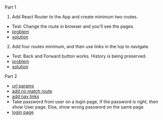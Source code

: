 Part 1

1. Add React Router to the App and create minimum two routes.
- Test: Change the route in browser and you'll see the pages. 
- [problem](https://codesandbox.io/s/react-router-install-question-x8gbd?file=/src/App.jsx)
- [solution](https://codesandbox.io/s/react-router-install-solved-hq3du)
2. Add four routes minimum, and then use links in the top to navigate.
- Test: Back and Forward button works. History is being preserved.
- [problem](https://codesandbox.io/s/react-router-link-question-pmwyc)
- [solution](https://codesandbox.io/s/react-router-link-solution-yopcb)

Part 2

- [url params](https://codesandbox.io/s/react-router-url-params-question-forked-fc3iin?file=/src/App.jsx)
- [add no match route](https://codesandbox.io/s/react-router-404-solution-rlmcj)
- [add nav links](https://codesandbox.io/s/react-router-nav-link-solution-4l6c5)
- Take password from user on a login page, If the password is right, then show User page. Else, show wrong password on the same page
- [login page]()
